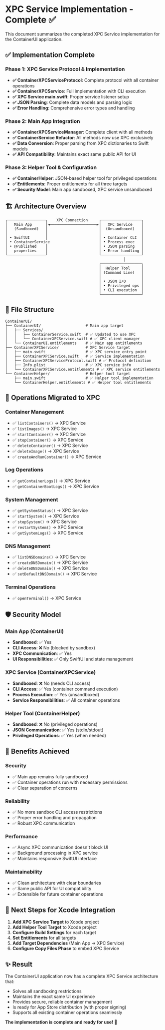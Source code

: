 # XPC Service Implementation - Complete ✅

This document summarizes the completed XPC Service implementation for the ContainerUI application.

## ✅ Implementation Complete

### Phase 1: XPC Service Protocol & Implementation
- **✅ ContainerXPCServiceProtocol**: Complete protocol with all container operations
- **✅ ContainerXPCService**: Full implementation with CLI execution
- **✅ XPC Service main.swift**: Proper service listener setup
- **✅ JSON Parsing**: Complete data models and parsing logic
- **✅ Error Handling**: Comprehensive error types and handling

### Phase 2: Main App Integration  
- **✅ ContainerXPCServiceManager**: Complete client with all methods
- **✅ ContainerService Refactor**: All methods now use XPC exclusively
- **✅ Data Conversion**: Proper parsing from XPC dictionaries to Swift models
- **✅ API Compatibility**: Maintains exact same public API for UI

### Phase 3: Helper Tool & Configuration
- **✅ ContainerHelper**: JSON-based helper tool for privileged operations
- **✅ Entitlements**: Proper entitlements for all three targets
- **✅ Security Model**: Main app sandboxed, XPC service unsandboxed

## 🏗️ Architecture Overview

```
┌─────────────────┐    XPC Connection     ┌──────────────────┐
│   Main App      │◄─────────────────────►│   XPC Service    │
│   (Sandboxed)   │                       │  (Unsandboxed)   │
│                 │                       │                  │
│ • SwiftUI       │                       │ • Container CLI  │
│ • ContainerService                      │ • Process exec   │
│ • @Published    │                       │ • JSON parsing   │
│   properties    │                       │ • Error handling │
└─────────────────┘                       └──────────────────┘
                                                     │
                                          ┌──────────────────┐
                                          │  Helper Tool     │
                                          │ (Command Line)   │
                                          │                  │
                                          │ • JSON I/O       │
                                          │ • Privileged ops │
                                          │ • CLI execution  │
                                          └──────────────────┘
```

## 📁 File Structure

```
ContainerUI/
├── ContainerUI/                    # Main app target
│   ├── Services/
│   │   ├── ContainerService.swift  # ✅ Updated to use XPC
│   │   └── ContainerXPCService.swift # ✅ XPC client manager
│   └── ContainerUI.entitlements    # ✅ Main app entitlements
├── ContainerXPCService/            # XPC Service target
│   ├── main.swift                  # ✅ XPC service entry point
│   ├── ContainerXPCService.swift   # ✅ Service implementation
│   ├── ContainerXPCServiceProtocol.swift # ✅ Protocol definition
│   ├── Info.plist                  # ✅ XPC service info
│   └── ContainerXPCService.entitlements # ✅ XPC service entitlements
└── ContainerHelper/                # Helper tool target
    ├── main.swift                  # ✅ Helper tool implementation
    └── ContainerHelper.entitlements # ✅ Helper tool entitlements
```

## 🔧 Operations Migrated to XPC

### Container Management
- ✅ `listContainers()` → XPC Service
- ✅ `listImages()` → XPC Service  
- ✅ `startContainer()` → XPC Service
- ✅ `stopContainer()` → XPC Service
- ✅ `deleteContainer()` → XPC Service
- ✅ `deleteImage()` → XPC Service
- ✅ `createAndRunContainer()` → XPC Service

### Log Operations
- ✅ `getContainerLogs()` → XPC Service
- ✅ `getContainerBootLogs()` → XPC Service

### System Management
- ✅ `getSystemStatus()` → XPC Service
- ✅ `startSystem()` → XPC Service
- ✅ `stopSystem()` → XPC Service
- ✅ `restartSystem()` → XPC Service
- ✅ `getSystemLogs()` → XPC Service

### DNS Management
- ✅ `listDNSDomains()` → XPC Service
- ✅ `createDNSDomain()` → XPC Service
- ✅ `deleteDNSDomain()` → XPC Service
- ✅ `setDefaultDNSDomain()` → XPC Service

### Terminal Operations
- ✅ `openTerminal()` → XPC Service

## 🛡️ Security Model

### Main App (ContainerUI)
- **Sandboxed**: ✅ Yes
- **CLI Access**: ❌ No (blocked by sandbox)
- **XPC Communication**: ✅ Yes
- **UI Responsibilities**: ✅ Only SwiftUI and state management

### XPC Service (ContainerXPCService)
- **Sandboxed**: ❌ No (needs CLI access)
- **CLI Access**: ✅ Yes (container command execution)
- **Process Execution**: ✅ Yes (unsandboxed)
- **Service Responsibilities**: ✅ All container operations

### Helper Tool (ContainerHelper)
- **Sandboxed**: ❌ No (privileged operations)
- **JSON Communication**: ✅ Yes (stdin/stdout)
- **Privileged Operations**: ✅ Yes (when needed)

## 🚀 Benefits Achieved

### Security
- ✅ Main app remains fully sandboxed
- ✅ Container operations run with necessary permissions
- ✅ Clear separation of concerns

### Reliability  
- ✅ No more sandbox CLI access restrictions
- ✅ Proper error handling and propagation
- ✅ Robust XPC communication

### Performance
- ✅ Async XPC communication doesn't block UI
- ✅ Background processing in XPC service
- ✅ Maintains responsive SwiftUI interface

### Maintainability
- ✅ Clean architecture with clear boundaries
- ✅ Same public API for UI compatibility
- ✅ Extensible for future container operations

## 🔧 Next Steps for Xcode Integration

1. **Add XPC Service Target** to Xcode project
2. **Add Helper Tool Target** to Xcode project  
3. **Configure Build Settings** for each target
4. **Set Entitlements** for all targets
5. **Add Target Dependencies** (Main App → XPC Service)
6. **Configure Copy Files Phase** to embed XPC Service

## ✨ Result

The ContainerUI application now has a complete XPC Service architecture that:
- Solves all sandboxing restrictions
- Maintains the exact same UI experience
- Provides secure, reliable container management
- Is ready for App Store distribution (with proper signing)
- Supports all existing container operations seamlessly

**The implementation is complete and ready for use!** 🎉